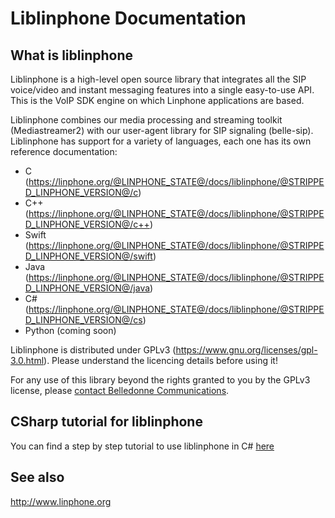 # Liblinphone Documentation

## What is liblinphone

Liblinphone is a high-level open source library that integrates all the SIP voice/video and instant messaging features into a single easy-to-use API. This is the VoIP SDK engine on which Linphone applications are based.

Liblinphone combines our media processing and streaming toolkit (Mediastreamer2) with our user-agent library for SIP signaling (belle-sip). Liblinphone has support for a variety of languages, each one has its own reference documentation:

 - C (https://linphone.org/@LINPHONE_STATE@/docs/liblinphone/@STRIPPED_LINPHONE_VERSION@/c)
 - C++ (https://linphone.org/@LINPHONE_STATE@/docs/liblinphone/@STRIPPED_LINPHONE_VERSION@/c++)
 - Swift (https://linphone.org/@LINPHONE_STATE@/docs/liblinphone/@STRIPPED_LINPHONE_VERSION@/swift)
 - Java (https://linphone.org/@LINPHONE_STATE@/docs/liblinphone/@STRIPPED_LINPHONE_VERSION@/java)
 - C# (https://linphone.org/@LINPHONE_STATE@/docs/liblinphone/@STRIPPED_LINPHONE_VERSION@/cs)
 - Python (coming soon)

Liblinphone is distributed under GPLv3 (https://www.gnu.org/licenses/gpl-3.0.html). Please understand the licencing details before using it!

For any use of this library beyond the rights granted to you by the GPLv3 license, please [contact Belledonne Communications](https://www.linphone.org/contact).

## CSharp tutorial for liblinphone

You can find a step by step tutorial to use liblinphone in C# [here](https://gitlab.linphone.org/BC/public/tutorials)

## See also
http://www.linphone.org
